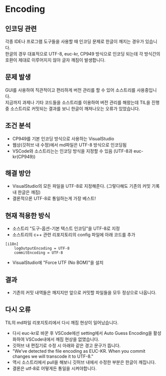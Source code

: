 # Encoding

## 인코딩 관련
각종 IDE나 프로그램 도구들을 사용할 때 인코딩 문제로 한글이 깨지는 경우가 있습니다.  
한글의 경우 대표적으로 UTF-8, euc-kr, CP949 방식으로 인코딩 되는데 각 방식간의 호환이 제대로 이루어지지 않아 글자 깨짐이 발생합니다. 

## 문제 발생
GUI를 사용하여 직관적이고 편리하게 버전 관리를 할 수 있어 소스트리를 사용중입니다.  
지금까지 과제나 기타 코드들을 소스트리를 이용하여 버전 관리를 해왔는데 TIL을 진행중 소스트리로 커밋되는 결과를 보니 한글이 깨져나오는 오류가 있었습니다.  

## 조건 분석
- CP949를 기본 인코딩 방식으로 사용하는 VisualStudio
- 웹상(깃허브 내 수정)에서 md파일은 UTF-8 방식으로 인코딩됨
- VSCode와 소스트리는는 인코딩 방식을 지정할 수 있음 (UTF-8과 euc-kr(CP949))

## 해결 방안
- VisualStudio의 모든 파일을 UTF-8로 지정해준다. (그렇다해도 기존의 커밋 기록내 한글은 깨짐)
- 결론적으론 UTF-8로 통일하는게 가장 베스트!

## 현재 적용한 방식
- 소스트리 "도구-옵션-기본 텍스트 인코딩"을 UTF-8로 지정
- 소스트리의 c++ 관련 리포지토리의 config 파일에 아래 코드를 추가
```
[i18n]
	logOutputEncoding = UTF-8
	commitEncoding = UTF-8
```
- VisualStudio에 "Force UTF (No BOM)"을 설치

## 결과
- 기존의 커밋 내역들은 깨지지만 앞으로 커밋할 파일들을 모두 정상으로 나옵니다.

## 다시 오류
TIL의 md파일 리포지토리에서 다시 깨짐 현상이 일어났습니다.  
- 다시 euc-kr로 바꾼 후 VSCode에선 setting에서 Auto Guess Encoding을 활성화하여 VSCode내에서 깨짐 현상을 없앴습니다.
- 깃허브 내 편집기로 수정 시 아래와 같은 경고 문구가 뜹니다.
- "We’ve detected the file encoding as EUC-KR. When you commit changes we will transcode it to UTF-8."
- 역시 소스트리에서 pull을 해보니 깃허브 내에서 수정한 부분은 한글이 깨집니다.
- 결론은 utf-8로 어떻게든 통일을 시켜야합니다.